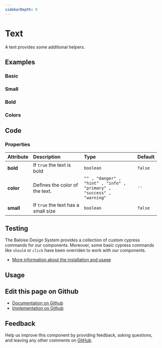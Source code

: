 ```yaml
---
sidebarDepth: 0
---
```


# Text


<!-- START: human documentation top -->

A text provides some additional helpers.

<!-- END: human documentation top -->

<ClientOnly><docs-component-tabs></docs-component-tabs></ClientOnly>


## Examples

### Basic

<ClientOnly><docs-demo-bal-text-115></docs-demo-bal-text-115></ClientOnly>


### Small

<ClientOnly><docs-demo-bal-text-116></docs-demo-bal-text-116></ClientOnly>


### Bold

<ClientOnly><docs-demo-bal-text-117></docs-demo-bal-text-117></ClientOnly>


### Colors

<ClientOnly><docs-demo-bal-text-118></docs-demo-bal-text-118></ClientOnly>



## Code



### Properties


| Attribute | Description                         | Type                                                                             | Default            |
| :-------- | :---------------------------------- | :------------------------------------------------------------------------------- | :----------------- |
| **bold**  | If `true` the text is bold          | <code>boolean</code>                                                             | <code>false</code> |
| **color** | Defines the color of the text.      | <code>"" , "danger" , "hint" , "info" , "primary" , "success" , "warning"</code> | <code>''</code>    |
| **small** | If `true` the text has a small size | <code>boolean</code>                                                             | <code>false</code> |

## Testing

The Baloise Design System provides a collection of custom cypress commands for our components. Moreover, some basic cypress commands like `should` or `click` have been overriden to work with our components.

- [More information about the installation and usage](/components/tooling/testing.html)

## Usage

<!-- START: human documentation usage -->

<!-- END: human documentation usage -->



## Edit this page on Github

* [Documentation on Github](https://github.com/baloise/design-system/blob/master/docs/src/components/components/bal-text.md)
* [Implementation on Github](https://github.com/baloise/design-system/blob/master/packages/components/src/components/bal-text)

## Feedback

Help us improve this component by providing feedback, asking questions, and leaving any other comments on [GitHub](https://github.com/baloise/design-system/issues/new).

